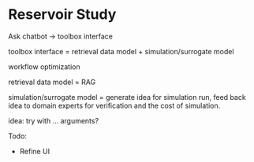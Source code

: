 # Reservoir Study

Ask chatbot -> toolbox interface

toolbox interface = retrieval data model + simulation/surrogate model

workflow optimization

retrieval data model = RAG

simulation/surrogate model = generate idea for simulation run, feed back idea to domain experts for verification and the cost of simulation.

idea: try with ... arguments?

Todo:

- Refine UI
